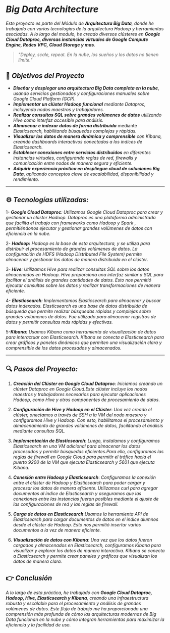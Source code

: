 # *Big Data Architecture*
*Este proyecto es parte del Módulo de ***Arquitectura Big Data***, donde he trabajado con varias tecnologías de la arquitectura Hadoop y herramientas asociadas. A lo largo del modulo, he creado diversos clústeres en ***Google Cloud Dataproc, diversas instancias virtuales de Google Compute Engine, Redes VPC, Cloud Storage y mas***.*

> *"Deploy, scale, repeat. En la nube, los sueños y los datos no tienen límite."*

## 📌 *Objetivos del Proyecto*

-  ***Diseñar y desplegar una arquitectura Big Data completa en la nube***, *usando servicios gestionados y configuraciones manuales sobre Google Cloud Platform (GCP).*
-  ***Implementar un clúster Hadoop funcional*** *mediante Dataproc, incluyendo nodos maestros y trabajadores.*
-  ****Realizar consultas SQL sobre grandes volúmenes de datos*** utilizando Hive como interfaz accesible para análisis.*
-  ***Almacenar e indexar datos de forma distribuida*** mediante *Elasticsearch, habilitando búsquedas complejas y rápidas.*
- ***Visualizar los datos de manera dinámica y comprensible*** *con Kibana, creando dashboards interactivos conectados a los índices de Elasticsearch.*
-  ***Establecer conexiones entre servicios distribuidos*** *en diferentes instancias virtuales, configurando reglas de red, firewalls y comunicación entre nodos de manera segura y eficiente.*
-  ***Adquirir experiencia práctica en despliegue cloud de soluciones Big Data***, *aplicando conceptos clave de escalabilidad, disponibilidad y rendimiento.*

---

## ⚙️ *Tecnologías utilizadas:*

1- ****Google Cloud Dataproc***: Utilizamos Google Cloud Dataproc para crear y gestionar un clúster Hadoop. Dataproc es una plataforma administrada que facilita el trabajo con frameworks como Hadoop y Spark , permitiéndonos ejecutar y gestionar grandes volúmenes de datos con eficiencia en la nube.*

2- ****Hadoop:*** Hadoop es la base de esta arquitectura, y se utiliza para distribuir el procesamiento de grandes volúmenes de datos. La configuración de HDFS (Hadoop Distributed File System) permite almacenar y gestionar los datos de manera distribuida en el clúster*.

3- ****Hive***: Utilizamos Hive para realizar consultas SQL sobre los datos almacenados en Hadoop. Hive proporciona una interfaz similar a SQL para facilitar el análisis de grandes cantidades de datos. Esto nos permitió ejecutar consultas sobre los datos y realizar transformaciones de manera eficiente.*

4- ****Elasticsearch***: Implementamos Elasticsearch para almacenar y buscar datos indexados. Elasticsearch es una base de datos distribuida de búsqueda que permite realizar búsquedas rápidas y complejas sobre grandes volúmenes de datos. Fue utilizado para almacenar registros de datos y permitir consultas más rápidas y efectivas.*

5-****Kibana:*** Usamos Kibana como herramienta de visualización de datos para interactuar con Elasticsearch. Kibana se conecta a Elasticsearch para crear gráficos y paneles dinámicos que permiten una visualización clara y comprensible de los datos procesados ​​y almacenados.*

---


## 🔍 *Pasos del Proyecto:*

 1. ***Creación del Clúster en Google Cloud Dataproc***: *Iniciamos creando un clúster Dataproc en Google Cloud.Este clúster incluye los nodos maestros y trabajadores necesarios para ejecutar aplicaciones Hadoop, como Hive y otros componentes de procesamiento de datos*.

 2. ***Configuración de Hive y Hadoop en el Clúster***: *Una vez creado el clúster, onectamos a través de SSH a la VM del nodo maestro y configuramos Hive y Hadoop. Con esto, habilitamos el procesamiento y almacenamiento de grandes volúmenes de datos, facilitando el análisis mediante consultas SQL.*

3. ***Implementación de Elasticsearch***: *Luego, instalamos y configuramos Elasticsearch en una VM adicional para almacenar los datos procesados ​​y permitir búsquedas eficientes.Para ello, configuramos las reglas de firewall en Google Cloud para permitir el tráfico hacia el puerto 9200 de la VM que ejecuta Elasticsearch y 5601 que ejecuta Kibana.*

4. ***Conexión entre Hadoop y Elasticsearch***: *Configuramos la conexión entre el clúster de Hadoop y Elasticsearch para poder cargar y procesar los datos de manera eficiente. Utilizamos curl para agregar documentos al índice de Elasticsearch y aseguramos que las conexiones entre las instancias fueran posibles mediante el ajuste de las configuraciones de red y las reglas de firewall.*

5. ***Carga de datos en Elasticsearch***:*Usamos la herramienta API de Elasticsearch para cargar documentos de datos en el índice alumnos desde el clúster de Hadoop. Esto nos permitió insertar varios documentos a la vez de manera eficiente.*

6. ***Visualización de datos con Kibana***: *Una vez que los datos fueron cargados y almacenados en Elasticsearch, configuramos Kibana para visualizar y explorar los datos de manera interactiva. Kibana se conecta a Elasticsearch y permite crear paneles y gráficos que visualizan los datos de manera clara.*
   

## 👉 *Conclusión* 
*A lo largo de esta práctica, he trabajado con ***Google Cloud Dataproc, Hadoop, Hive, Elasticsearch y Kibana***, creando una infraestructura robusta y escalable para el procesamiento y análisis de grandes volúmenes de datos.*
*Este flujo de trabajo me ha proporcionado una comprensión más profunda de cómo las arquitecturas modernas de Big Data funcionan en la nube y cómo integran herramientas para maximizar la eficiencia y la facilidad de uso.*
